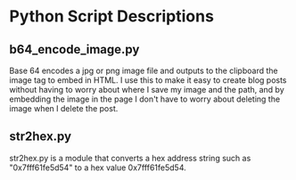 # Python Script Descriptions

## b64_encode_image.py

Base 64 encodes a jpg or png image file and outputs to the clipboard the image tag to embed in HTML. I use this to make it easy to create blog posts without having to worry about where I save my image and the path, and by embedding the image in the page I don't have to worry about deleting the image when I delete the post.

## str2hex.py

str2hex.py is a module that converts a hex address string such as "0x7fff61fe5d54" to a hex value 0x7fff61fe5d54.
